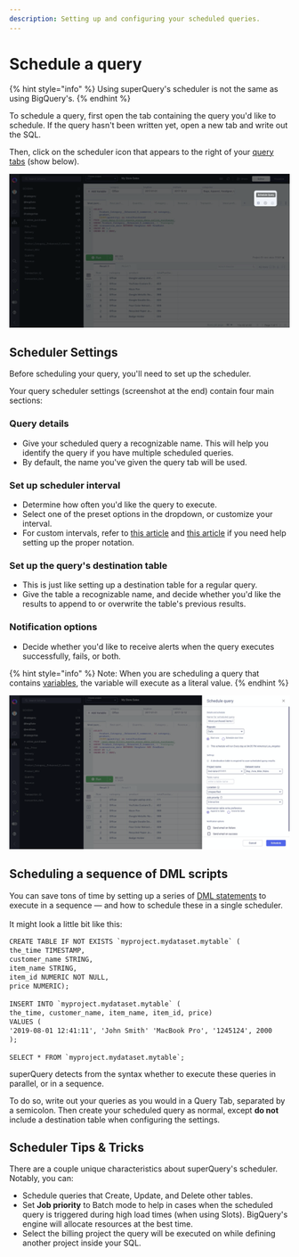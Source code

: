 ```yaml
---
description: Setting up and configuring your scheduled queries.
---
```


# Schedule a query

{% hint style="info" %}
Using superQuery's scheduler is not the same as using BigQuery's.&#x20;
{% endhint %}

To schedule a query, first open the tab containing the query you'd like to schedule. If the query hasn't been written yet, open a new tab and write out the SQL.

Then, click on the scheduler icon that appears to the right of your [query tabs](../superquery-editor/query-tabs.md) (show below).

![](<../.gitbook/assets/image (78).png>)

## Scheduler Settings

Before scheduling your query, you'll need to set up the scheduler.

Your query scheduler settings (screenshot at the end) contain four main sections:

### Query details&#x20;

* Give your scheduled query a recognizable name. This will help you identify the query if you have multiple scheduled queries.&#x20;
* By default, the name you've given the query tab will be used.&#x20;

### Set up scheduler interval &#x20;

* Determine how often you'd like the query to execute.&#x20;
* Select one of the preset options in the dropdown, or customize your interval.
* For custom intervals, refer to [this article](http://www.quartz-scheduler.org/documentation/quartz-2.3.0/tutorials/crontrigger.html) and [this article](https://www.freeformatter.com/cron-expression-generator-quartz.html) if you need help setting up the proper notation.&#x20;

### Set up the query's destination table&#x20;

* This is just like setting up a destination table for a regular query.&#x20;
* Give the table a recognizable name, and decide whether you'd like the results to append to or overwrite the table's previous results.

### Notification options   <a href="notification-options" id="notification-options"></a>

* Decide whether you'd like to receive alerts when the query executes successfully, fails, or both.

{% hint style="info" %}
Note: When you are scheduling a query that contains [variables](../superquery-editor/variables.md), the variable will execute as a literal value.
{% endhint %}

![](<../.gitbook/assets/image (79).png>)

## Scheduling a sequence of DML scripts

You can save tons of time by setting up a series of [DML statements](https://cloud.google.com/bigquery/docs/reference/standard-sql/dml-syntax) to execute in a sequence — and how to schedule these in a single scheduler.  \
\
It might look a little bit like this:

```
CREATE TABLE IF NOT EXISTS `myproject.mydataset.mytable` (
the_time TIMESTAMP,    
customer_name STRING,    
item_name STRING,    
item_id NUMERIC NOT NULL,    
price NUMERIC);

INSERT INTO `myproject.mydataset.mytable` (
the_time, customer_name, item_name, item_id, price)
VALUES (
'2019-08-01 12:41:11', 'John Smith' 'MacBook Pro', '1245124', 2000
);

SELECT * FROM `myproject.mydataset.mytable`;
```

superQuery detects from the syntax whether to execute these queries in parallel, or in a sequence.

To do so, write out your queries as you would in a Query Tab, separated by a semicolon. Then create your scheduled query as normal, except **do not** include a destination table when configuring the settings.

## Scheduler Tips & Tricks <a href="scheduler-tips--tricks" id="scheduler-tips--tricks"></a>

There are a couple unique characteristics about superQuery's scheduler. Notably, you can:

* Schedule queries that Create, Update, and Delete other tables.
* Set **Job priority** to Batch mode to help in cases when the scheduled query is triggered during high load times (when using Slots). BigQuery's engine will allocate resources at the best time.
* Select the billing project the query will be executed on while defining another project inside your SQL.
